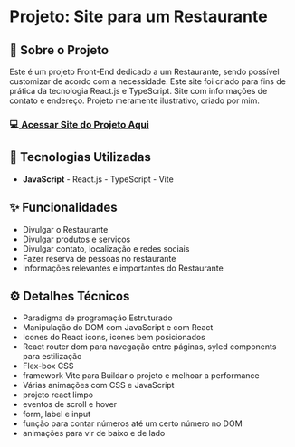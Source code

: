 <h1>Projeto: Site para um Restaurante </h1>

<h2>📌 Sobre o Projeto</h2>
<p>Este é um projeto Front-End dedicado a um Restaurante, sendo possível customizar de acordo com a necessidade. Este site foi criado para fins de prática da tecnologia React.js e TypeScript. Site com informações de contato e endereço. Projeto meramente ilustrativo, criado por mim.</p>

<h3>💻<a href="https://site-para-restaurante-react-vite-ty.vercel.app/" target="_blank"> Acessar Site do Projeto Aqui</a></h3>

<h2>🚀 Tecnologias Utilizadas</h2>
<ul>
  <li><b>JavaScript</b> - React.js - TypeScript - Vite </li>
</ul>

<h2>✨ Funcionalidades</h2>
<ul>
  <li>Divulgar o Restaurante</li>
  <li>Divulgar produtos e serviços</li>
  <li>Divulgar contato, localização e redes sociais</li>
  <li>Fazer reserva de pessoas no restaurante</li>
  <li>Informações relevantes e importantes do Restaurante</li>
</ul>

<h2>⚙️ Detalhes Técnicos</h2>
<ul>
  <li>Paradigma de programação Estruturado</li>
  <li>Manipulação do DOM com JavaScript e com React</li>
  <li>Icones do React icons, icones bem posicionados</li>
  <li>React router dom para navegação entre páginas, syled components para estilização</li>
  <li>Flex-box CSS</li>
  <li>framework Vite para Buildar o projeto e melhoar a performance</li>
  <li>Várias animações com CSS e JavaScript</li>
  <li>projeto react limpo</li>
  <li>eventos de scroll e hover</li>
  <li>form, label e input</li>
  <li>função para contar números até um certo número no DOM</li>
  <li>animações para vir de baixo e de lado</li>
</ul>
